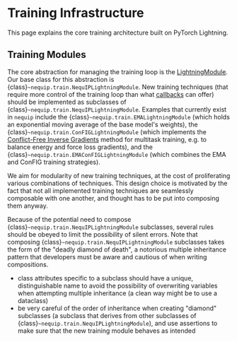 # Training Infrastructure

This page explains the core training architecture built on PyTorch Lightning.

## Training Modules

The core abstraction for managing the training loop is the [LightningModule](https://lightning.ai/docs/pytorch/stable/common/lightning_module.html).
Our base class for this abstraction is {class}`~nequip.train.NequIPLightningModule`.
New training techniques (that require more control of the training loop than what [callbacks](https://lightning.ai/docs/pytorch/stable/api_references.html#callbacks) can offer) should be implemented as subclasses of {class}`~nequip.train.NequIPLightningModule`.
Examples that currently exist in `nequip` include the {class}`~nequip.train.EMALightningModule` (which holds an exponential moving average of the base model's weights), the {class}`~nequip.train.ConFIGLightningModule` (which implements the [Conflict-Free Inverse Gradients](https://arxiv.org/abs/2408.11104) method for multitask training, e.g. to balance energy and force loss gradients), and the {class}`~nequip.train.EMAConFIGLightningModule` (which combines the EMA and ConFIG training strategies).

We aim for modularity of new training techniques, at the cost of proliferating various combinations of techniques.
This design choice is motivated by the fact that not all implemented training techniques are seamlessly composable with one another, and thought has to be put into composing them anyway.

Because of the potential need to compose {class}`~nequip.train.NequIPLightningModule` subclasses, several rules should be obeyed to limit the possibility of silent errors. Note that composing {class}`~nequip.train.NequIPLightningModule` subclasses takes the form of the "deadly diamond of death", a notorious multiple inheritance pattern that developers must be aware and cautious of when writing compositions.

- class attributes specific to a subclass should have a unique, distinguishable name to avoid the possibility of overwriting variables when attempting multiple inheritance (a clean way might be to use a dataclass)
- be very careful of the order of inheritance when creating "diamond" subclasses (a subclass that derives from other subclasses of {class}`~nequip.train.NequIPLightningModule`), and use assertions to make sure that the new training module behaves as intended